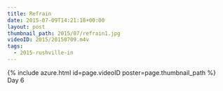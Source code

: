 ```yaml
---
title: Refrain
date: 2015-07-09T14:21:18+00:00
layout: post
thumbnail_path: 2015/07/refrain1.jpg
videoID: 2015/20150709.m4v
tags:
  - 2015-rushville-in
---
```

{% include azure.html id=page.videoID poster=page.thumbnail_path %}
Day 6